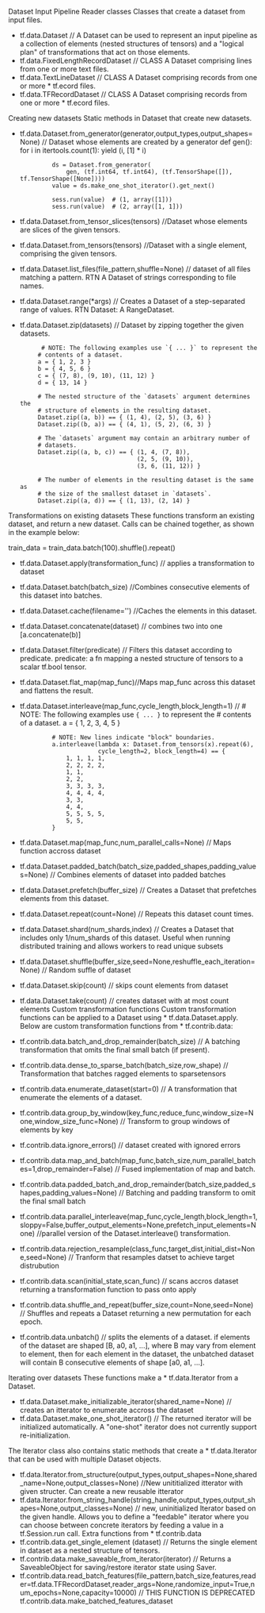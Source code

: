 Dataset Input Pipeline 
Reader classes
Classes that create a dataset from input files.
 * tf.data.Dataset // A Dataset can be used to represent an input pipeline as a collection of elements (nested structures of tensors) and a "logical plan" of transformations that act on those elements.
 * tf.data.FixedLengthRecordDataset //  CLASS A Dataset comprising lines from one or more text files.
 * tf.data.TextLineDataset // CLASS A Dataset comprising records from one or more  * tf.ecord files.
 * tf.data.TFRecordDataset //  CLASS A Dataset comprising records from one or more  * tf.ecord files.

Creating new datasets
Static methods in Dataset that create new datasets.

 * tf.data.Dataset.from_generator(generator,output_types,output_shapes=None)  // Dataset whose elements are created by a generator
				 def gen():
				  for i in itertools.count(1):
					yield (i, [1] * i)

				ds = Dataset.from_generator(
					gen, (tf.int64, tf.int64), (tf.TensorShape([]), tf.TensorShape([None])))
				value = ds.make_one_shot_iterator().get_next()

				sess.run(value)  # (1, array([1]))
				sess.run(value)  # (2, array([1, 1]))
 * tf.data.Dataset.from_tensor_slices(tensors) //Dataset whose elements are slices of the given tensors.
 * tf.data.Dataset.from_tensors(tensors) //Dataset with a single element, comprising the given tensors.
 * tf.data.Dataset.list_files(file_pattern,shuffle=None) // dataset of all files matching a pattern. RTN A Dataset of strings corresponding to file names.
 * tf.data.Dataset.range(*args) // Creates a Dataset of a step-separated range of values. RTN Dataset: A RangeDataset.
 * tf.data.Dataset.zip(datasets) // Dataset by zipping together the given datasets.
 
			 # NOTE: The following examples use `{ ... }` to represent the
			# contents of a dataset.
			a = { 1, 2, 3 }
			b = { 4, 5, 6 }
			c = { (7, 8), (9, 10), (11, 12) }
			d = { 13, 14 }

			# The nested structure of the `datasets` argument determines the
			# structure of elements in the resulting dataset.
			Dataset.zip((a, b)) == { (1, 4), (2, 5), (3, 6) }
			Dataset.zip((b, a)) == { (4, 1), (5, 2), (6, 3) }

			# The `datasets` argument may contain an arbitrary number of
			# datasets.
			Dataset.zip((a, b, c)) == { (1, 4, (7, 8)),
										(2, 5, (9, 10)),
										(3, 6, (11, 12)) }

			# The number of elements in the resulting dataset is the same as
			# the size of the smallest dataset in `datasets`.
			Dataset.zip((a, d)) == { (1, 13), (2, 14) }


Transformations on existing datasets
These functions transform an existing dataset, and return a new dataset. Calls can be chained together, as shown in the example below:

train_data = train_data.batch(100).shuffle().repeat()
 * tf.data.Dataset.apply(transformation_func) // applies a transformation to dataset
 * tf.data.Dataset.batch(batch_size)  //Combines consecutive elements of this dataset into batches.
 * tf.data.Dataset.cache(filename='') //Caches the elements in this dataset.
 * tf.data.Dataset.concatenate(dataset) // combines two into one [a.concatenate(b)]
 * tf.data.Dataset.filter(predicate) // Filters this dataset according to predicate. predicate: a fn mapping a nested structure of tensors  to a scalar tf.bool tensor.
 * tf.data.Dataset.flat_map(map_func)//Maps map_func across this dataset and flattens the result.
 * tf.data.Dataset.interleave(map_func,cycle_length,block_length=1) //
				 # NOTE: The following examples use `{ ... }` to represent the
				# contents of a dataset.
				a = { 1, 2, 3, 4, 5 }

				# NOTE: New lines indicate "block" boundaries.
				a.interleave(lambda x: Dataset.from_tensors(x).repeat(6),
							 cycle_length=2, block_length=4) == {
					1, 1, 1, 1,
					2, 2, 2, 2,
					1, 1,
					2, 2,
					3, 3, 3, 3,
					4, 4, 4, 4,
					3, 3,
					4, 4,
					5, 5, 5, 5,
					5, 5,
				}
* tf.data.Dataset.map(map_func,num_parallel_calls=None) // Maps function accross dataset
* tf.data.Dataset.padded_batch(batch_size,padded_shapes,padding_values=None) // Combines elements of dataset into padded batches
* tf.data.Dataset.prefetch(buffer_size) // Creates a Dataset that prefetches elements from this dataset.
* tf.data.Dataset.repeat(count=None) // Repeats this dataset count times.
* tf.data.Dataset.shard(num_shards,index) // Creates a Dataset that includes only 1/num_shards of this dataset. Useful when running distributed training and allows workers to read unique subsets
* tf.data.Dataset.shuffle(buffer_size,seed=None,reshuffle_each_iteration=None) // Random suffle of dataset
* tf.data.Dataset.skip(count) // skips count elements from dataset
* tf.data.Dataset.take(count) // creates dataset with at most count elements
Custom transformation functions
Custom transformation functions can be applied to a Dataset using  * tf.data.Dataset.apply. Below are custom transformation functions from  * tf.contrib.data:

* tf.contrib.data.batch_and_drop_remainder(batch_size) // A batching transformation that omits the final small batch (if present).
* tf.contrib.data.dense_to_sparse_batch(batch_size,row_shape) //  Transformation that batches ragged elements to sparsetensors
* tf.contrib.data.enumerate_dataset(start=0) // A transformation that enumerate the elements of a dataset.
* tf.contrib.data.group_by_window(key_func,reduce_func,window_size=None,window_size_func=None) // Transform to group windows of elements by key
* tf.contrib.data.ignore_errors() // dataset created with ignored errors
* tf.contrib.data.map_and_batch(map_func,batch_size,num_parallel_batches=1,drop_remainder=False) // Fused implementation of map and batch.
* tf.contrib.data.padded_batch_and_drop_remainder(batch_size,padded_shapes,padding_values=None) // Batching and padding transform to omit the final small batch
* tf.contrib.data.parallel_interleave(map_func,cycle_length,block_length=1,sloppy=False,buffer_output_elements=None,prefetch_input_elements=None) 
	//parallel version of the Dataset.interleave() transformation.
* tf.contrib.data.rejection_resample(class_func,target_dist,initial_dist=None,seed=None) // Tranform that resamples datset to achieve target distrubution
* tf.contrib.data.scan(initial_state,scan_func) // scans accros dataset returning a transformation function to pass onto apply
* tf.contrib.data.shuffle_and_repeat(buffer_size,count=None,seed=None) // Shuffles and repeats a Dataset returning a new permutation for each epoch.
* tf.contrib.data.unbatch() // splits the elements of a dataset. if elements of the dataset are shaped [B, a0, a1, ...], where B may vary from element to element, then for each element in the dataset, the unbatched dataset will contain B consecutive elements of shape [a0, a1, ...].

Iterating over datasets
These functions make a  * tf.data.Iterator from a Dataset.
* tf.data.Dataset.make_initializable_iterator(shared_name=None) // creates an itterator to enumerate accross the dataset
* tf.data.Dataset.make_one_shot_iterator() // The returned iterator will be initialized automatically. A "one-shot" iterator does not currently support re-initialization.

The Iterator class also contains static methods that create a  * tf.data.Iterator that can be used with multiple Dataset objects.
* tf.data.Iterator.from_structure(output_types,output_shapes=None,shared_name=None,output_classes=None) //New unititialized itterator with given structer. Can create a new reusable itterator
* tf.data.Iterator.from_string_handle(string_handle,output_types,output_shapes=None,output_classes=None) // new, uninitialized Iterator based on the given handle. Allows you to define a "feedable" iterator where you can choose between concrete iterators by feeding a value in a tf.Session.run call.
Extra functions from  * tf.contrib.data
* tf.contrib.data.get_single_element (dataset) // Returns the single element in dataset as a nested structure of tensors.
* tf.contrib.data.make_saveable_from_iterator(iterator) // Returns a SaveableObject for saving/restore iterator state using Saver.
* tf.contrib.data.read_batch_features(file_pattern,batch_size,features,reader=tf.data.TFRecordDataset,reader_args=None,randomize_input=True,num_epochs=None,capacity=10000) 
	// THIS FUNCTION IS DEPRECATED tf.contrib.data.make_batched_features_dataset

